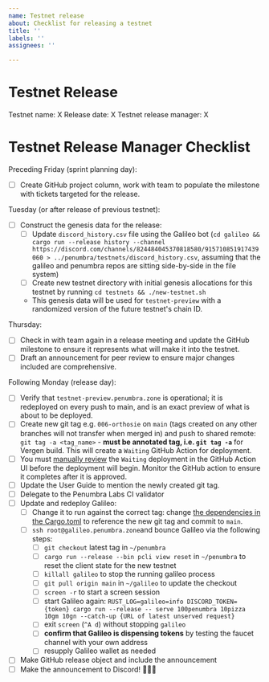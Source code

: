 ```yaml
---
name: Testnet release
about: Checklist for releasing a testnet
title: ''
labels: ''
assignees: ''

---
```


# Testnet Release

Testnet name: X
Release date: X
Testnet release manager: X

# Testnet Release Manager Checklist

Preceding Friday (sprint planning day):

- [ ] Create GitHub project column, work with team to populate the milestone with tickets targeted for the release.

Tuesday (or after release of previous testnet):

- [ ] Construct the genesis data for the release:
  - [ ] Update `discord_history.csv` file using the Galileo bot (`cd galileo && cargo run --release history --channel https://discord.com/channels/824484045370818580/915710851917439060 > ../penumbra/testnets/discord_history.csv`, assuming that the galileo and penumbra repos are sitting side-by-side in the file system)
  - [ ] Create new testnet directory with initial genesis allocations for this testnet by running `cd testnets && ./new-testnet.sh`
  - This genesis data will be used for `testnet-preview` with a randomized version of the future testnet's chain ID.

Thursday:

- [ ] Check in with team again in a release meeting and update the GitHub milestone to ensure it represents what will make it into the testnet.
- [ ] Draft an announcement for peer review to ensure major changes included are comprehensive.

Following Monday (release day):

- [ ] Verify that `testnet-preview.penumbra.zone` is operational; it is redeployed on every push to main, and is an exact preview of what is about to be deployed.
- [ ] Create new git tag e.g. `006-orthosie` on `main` (tags created on any other branches will not transfer when merged in) and push to shared remote: `git tag -a <tag_name>` - **must be annotated tag, i.e. `git tag -a`** for Vergen build. This will create a `Waiting` GitHub Action for deployment.
- [ ] You must [manually review](https://docs.github.com/en/actions/managing-workflow-runs/reviewing-deployments) the `Waiting` deployment in the GitHub Action UI before the deployment will begin. Monitor the GitHub action to ensure it completes after it is approved.
- [ ] Update the User Guide to mention the newly created git tag.
- [ ] Delegate to the Penumbra Labs CI validator
- [ ] Update and redeploy Galileo:
  - [ ] Change it to run against the correct tag: change [the dependencies in the Cargo.toml](https://github.com/penumbra-zone/galileo/blob/main/Cargo.toml#L11) to reference the new git tag and commit to `main`.
  - [ ] `ssh root@galileo.penumbra.zone`and bounce Galileo via the following steps:
    - [ ] `git checkout` latest tag in `~/penumbra`
    - [ ] `cargo run --release --bin pcli view reset` in `~/penumbra` to reset the client state for the new testnet
    - [ ] `killall galileo` to stop the running galileo process
    - [ ] `git pull origin main` in `~/galileo` to update the checkout
    - [ ] `screen -r` to start a screen session
    - [ ] start Galileo again: `RUST_LOG=galileo=info DISCORD_TOKEN={token} cargo run --release -- serve 100penumbra 10pizza 10gm 10gn --catch-up {URL of latest unserved request}`
    - [ ] exit `screen` (`^A d`) without stopping `galileo`
    - [ ] **confirm that Galileo is dispensing tokens** by testing the faucet channel with your own address
    - [ ] resupply Galileo wallet as needed
- [ ] Make GitHub release object and include the announcement
- [ ] Make the announcement to Discord! 🎉🎉🎉
